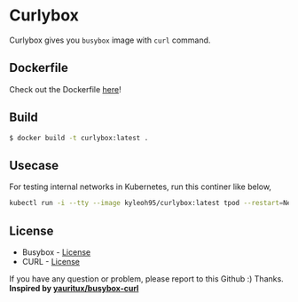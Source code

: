 # Curlybox
Curlybox gives you `busybox` image with `curl` command.

## Dockerfile
Check out the Dockerfile [here](https://github.com/KyleOh/curlybox/blob/master/Dockerfile)!

## Build
```bash
$ docker build -t curlybox:latest .
```

## Usecase
For testing internal networks in Kubernetes, run this continer like below,
```bash
kubectl run -i --tty --image kyleoh95/curlybox:latest tpod --restart=Never --rm
```

## License
* Busybox - [License](https://busybox.net/license.html)
* CURL - [License](https://curl.haxx.se/docs/copyright.html)

If you have any question or problem, please report to this Github :)
Thanks.
<br>
__Inspired by [yauritux/busybox-curl](https://hub.docker.com/r/yauritux/busybox-curl)__

